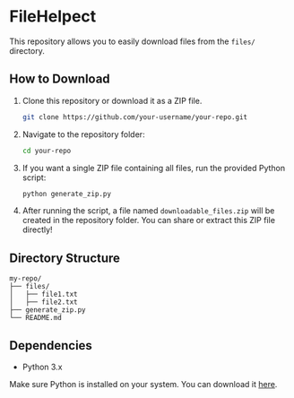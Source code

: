 # FileHelpect
This repository allows you to easily download files from the `files/` directory.

## How to Download

1. Clone this repository or download it as a ZIP file.
   ```bash
   git clone https://github.com/your-username/your-repo.git
   ```
2. Navigate to the repository folder:
   ```bash
   cd your-repo
   ```

3. If you want a single ZIP file containing all files, run the provided Python script:
   ```bash
   python generate_zip.py
   ```

4. After running the script, a file named `downloadable_files.zip` will be created in the repository folder. You can share or extract this ZIP file directly!

## Directory Structure
```
my-repo/
├── files/
│   ├── file1.txt
│   ├── file2.txt
├── generate_zip.py
└── README.md
```

## Dependencies

- Python 3.x

Make sure Python is installed on your system. You can download it [here](https://www.python.org/downloads/).
